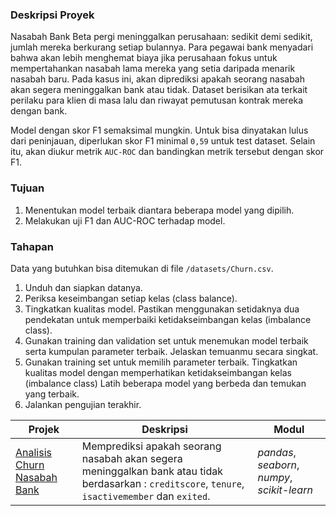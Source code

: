 ### Deskripsi Proyek
Nasabah Bank Beta pergi meninggalkan perusahaan: sedikit demi sedikit, jumlah mereka berkurang setiap bulannya. Para pegawai bank menyadari bahwa akan lebih menghemat biaya jika perusahaan fokus untuk mempertahankan nasabah lama mereka yang setia daripada menarik nasabah baru.
Pada kasus ini, akan diprediksi apakah seorang nasabah akan segera meninggalkan bank atau tidak. Dataset berisikan ata terkait perilaku para klien di masa lalu dan riwayat pemutusan kontrak mereka dengan bank.

Model dengan skor F1 semaksimal mungkin. Untuk bisa dinyatakan lulus dari peninjauan, diperlukan skor F1 minimal `0,59` untuk test dataset.
Selain itu, akan diukur metrik `AUC-ROC` dan bandingkan metrik tersebut dengan skor F1.

### Tujuan
1. Menentukan model terbaik diantara beberapa model yang dipilih.
2. Melakukan uji F1 dan AUC-ROC terhadap model.

### Tahapan
Data yang butuhkan bisa ditemukan di file `/datasets/Churn.csv`.

1. Unduh dan siapkan datanya. 
2. Periksa keseimbangan setiap kelas (class balance).  
3. Tingkatkan kualitas model. Pastikan menggunakan setidaknya dua pendekatan untuk memperbaiki ketidakseimbangan kelas (imbalance class).
4. Gunakan training dan validation set untuk menemukan model terbaik serta kumpulan parameter terbaik. Jelaskan temuanmu secara singkat. 
5. Gunakan training set untuk memilih parameter terbaik. Tingkatkan kualitas model dengan memperhatikan ketidakseimbangan kelas (imbalance class) Latih beberapa model yang berbeda dan temukan yang terbaik.
6. Jalankan pengujian terakhir.

| Projek | Deskripsi | Modul |
| ------- | ------- | ------- |
| [Analisis Churn Nasabah Bank](https://github.com/vikrayudha/Project_TripleTen/blob/main/Project%2008%20-%20Prediksi%20Churn%20Nasabah%20Bank/Project_8.ipynb)| Memprediksi apakah seorang nasabah akan segera meninggalkan bank atau tidak berdasarkan : `creditscore`, `tenure`, `isactivemember` dan `exited`. | *pandas*, *seaborn*, *numpy*, *scikit-learn*|
